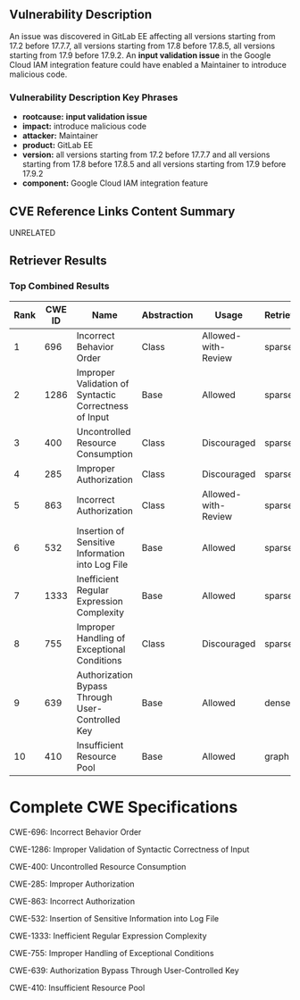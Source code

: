 ## Vulnerability Description
An issue was discovered in GitLab EE affecting all versions starting from 17.2 before 17.7.7, all versions starting from 17.8 before 17.8.5, all versions starting from 17.9 before 17.9.2. An **input validation issue** in the Google Cloud IAM integration feature could have enabled a Maintainer to introduce malicious code.

### Vulnerability Description Key Phrases
- **rootcause:** **input validation issue**
- **impact:** introduce malicious code
- **attacker:** Maintainer
- **product:** GitLab EE
- **version:** all versions starting from 17.2 before 17.7.7 and all versions starting from 17.8 before 17.8.5 and all versions starting from 17.9 before 17.9.2
- **component:** Google Cloud IAM integration feature

## CVE Reference Links Content Summary
UNRELATED

## Retriever Results

### Top Combined Results

| Rank | CWE ID | Name | Abstraction | Usage  | Retrievers | Individual Scores |
|------|--------|------|-------------|-------|------------|-------------------|
| 1 | 696 | Incorrect Behavior Order | Class | Allowed-with-Review | sparse | 0.359 |
| 2 | 1286 | Improper Validation of Syntactic Correctness of Input | Base | Allowed | sparse | 0.352 |
| 3 | 400 | Uncontrolled Resource Consumption | Class | Discouraged | sparse | 0.338 |
| 4 | 285 | Improper Authorization | Class | Discouraged | sparse | 0.329 |
| 5 | 863 | Incorrect Authorization | Class | Allowed-with-Review | sparse | 0.329 |
| 6 | 532 | Insertion of Sensitive Information into Log File | Base | Allowed | sparse | 0.320 |
| 7 | 1333 | Inefficient Regular Expression Complexity | Base | Allowed | sparse | 0.310 |
| 8 | 755 | Improper Handling of Exceptional Conditions | Class | Discouraged | sparse | 0.309 |
| 9 | 639 | Authorization Bypass Through User-Controlled Key | Base | Allowed | dense | 0.571 |
| 10 | 410 | Insufficient Resource Pool | Base | Allowed | graph | 0.002 |



# Complete CWE Specifications

CWE-696: Incorrect Behavior Order

CWE-1286: Improper Validation of Syntactic Correctness of Input

CWE-400: Uncontrolled Resource Consumption

CWE-285: Improper Authorization

CWE-863: Incorrect Authorization

CWE-532: Insertion of Sensitive Information into Log File

CWE-1333: Inefficient Regular Expression Complexity

CWE-755: Improper Handling of Exceptional Conditions

CWE-639: Authorization Bypass Through User-Controlled Key

CWE-410: Insufficient Resource Pool